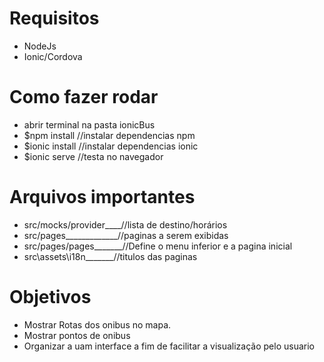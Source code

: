 # Requisitos
- NodeJs
- Ionic/Cordova

# Como fazer rodar
- abrir terminal na pasta ionicBus
- $npm install //instalar dependencias npm
- $ionic install //instalar dependencias ionic
- $ionic serve //testa no navegador

# Arquivos importantes
- src/mocks/provider____//lista de destino/horários
- src/pages_____________//paginas a serem exibidas
- src/pages/pages_______//Define o menu inferior e a pagina inicial
- src\assets\i18n_______//titulos das paginas

# Objetivos
- Mostrar Rotas dos onibus no mapa.
- Mostrar pontos de onibus
- Organizar a uam interface a fim de facilitar a visualização pelo usuario

